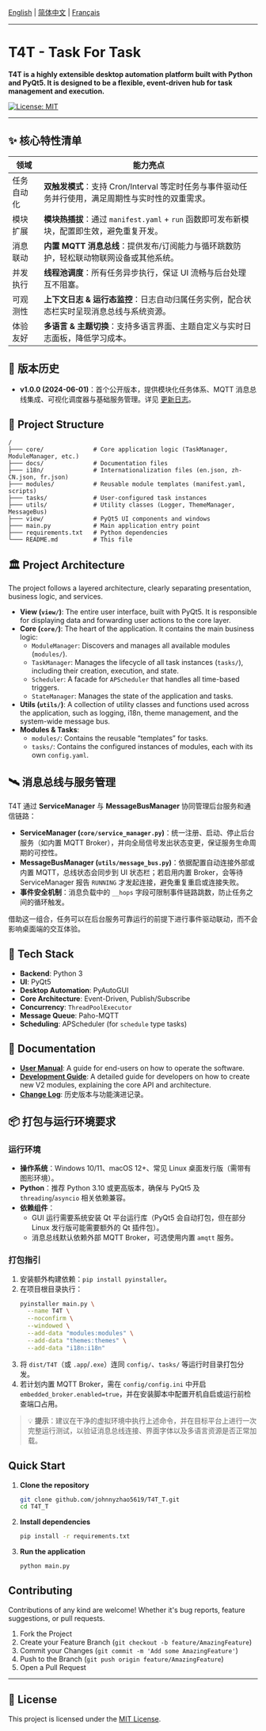 [English](./README.md) | [简体中文](./README.zh-CN.md) | [Français](./README.fr.md)

---

# T4T - Task For Task

**T4T is a highly extensible desktop automation platform built with Python and PyQt5. It is designed to be a flexible, event-driven hub for task management and execution.**

[![License: MIT](https://img.shields.io/badge/License-MIT-yellow.svg)](https://opensource.org/licenses/MIT)

---

## ✨ 核心特性清单

| 领域 | 能力亮点 |
| --- | --- |
| 任务自动化 | **双触发模式**：支持 Cron/Interval 等定时任务与事件驱动任务并行使用，满足周期性与实时性的双重需求。 |
| 模块扩展 | **模块热插拔**：通过 `manifest.yaml` + `run` 函数即可发布新模块，配置即生效，避免重复开发。 |
| 消息联动 | **内置 MQTT 消息总线**：提供发布/订阅能力与循环跳数防护，轻松联动物联网设备或其他系统。 |
| 并发执行 | **线程池调度**：所有任务异步执行，保证 UI 流畅与后台处理互不阻塞。 |
| 可观测性 | **上下文日志 & 运行态监控**：日志自动归属任务实例，配合状态栏实时呈现消息总线与系统资源。 |
| 体验友好 | **多语言 & 主题切换**：支持多语言界面、主题自定义与实时日志面板，降低学习成本。 |

## 🧭 版本历史

* **v1.0.0 (2024-06-01)**：首个公开版本，提供模块化任务体系、MQTT 消息总线集成、可视化调度器与基础服务管理。详见 [更新日志](./docs/CHANGELOG.md)。

## 📂 Project Structure
```
/
├─── core/              # Core application logic (TaskManager, ModuleManager, etc.)
├─── docs/              # Documentation files
├─── i18n/              # Internationalization files (en.json, zh-CN.json, fr.json)
├─── modules/           # Reusable module templates (manifest.yaml, scripts)
├─── tasks/             # User-configured task instances
├─── utils/             # Utility classes (Logger, ThemeManager, MessageBus)
├─── view/              # PyQt5 UI components and windows
├─── main.py            # Main application entry point
├─── requirements.txt   # Python dependencies
└─── README.md          # This file
```

## 🏛️ Project Architecture

The project follows a layered architecture, clearly separating presentation, business logic, and services.

*   **View (`view/`)**: The entire user interface, built with PyQt5. It is responsible for displaying data and forwarding user actions to the core layer.
*   **Core (`core/`)**: The heart of the application. It contains the main business logic:
    *   `ModuleManager`: Discovers and manages all available modules (`modules/`).
    *   `TaskManager`: Manages the lifecycle of all task instances (`tasks/`), including their creation, execution, and state.
    *   `Scheduler`: A facade for `APScheduler` that handles all time-based triggers.
    *   `StateManager`: Manages the state of the application and tasks.
*   **Utils (`utils/`)**: A collection of utility classes and functions used across the application, such as logging, i18n, theme management, and the system-wide message bus.
*   **Modules & Tasks**:
    *   `modules/`: Contains the reusable “templates” for tasks.
    *   `tasks/`: Contains the configured instances of modules, each with its own `config.yaml`.

## 🛰️ 消息总线与服务管理

T4T 通过 **ServiceManager** 与 **MessageBusManager** 协同管理后台服务和通信链路：

* **ServiceManager (`core/service_manager.py`)**：统一注册、启动、停止后台服务（如内置 MQTT Broker），并向全局信号发出状态变更，保证服务生命周期的可控性。
* **MessageBusManager (`utils/message_bus.py`)**：依据配置自动连接外部或内置 MQTT，总线状态会同步到 UI 状态栏；若启用内置 Broker，会等待 ServiceManager 报告 `RUNNING` 才发起连接，避免重复重启或连接失败。
* **事件安全机制**：消息负载中的 `__hops` 字段可限制事件链路跳数，防止任务之间的循环触发。

借助这一组合，任务可以在后台服务可靠运行的前提下进行事件驱动联动，而不会影响桌面端的交互体验。

## 🚀 Tech Stack

*   **Backend**: Python 3
*   **UI**: PyQt5
*   **Desktop Automation**: PyAutoGUI
*   **Core Architecture**: Event-Driven, Publish/Subscribe
*   **Concurrency**: `ThreadPoolExecutor`
*   **Message Queue**: Paho-MQTT
*   **Scheduling**: APScheduler (for `schedule` type tasks)

## 📖 Documentation

*   **[User Manual](./docs/user_manual.md)**: A guide for end-users on how to operate the software.
*   **[Development Guide](./docs/development_guide.md)**: A detailed guide for developers on how to create new V2 modules, explaining the core API and architecture.
*   **[Change Log](./docs/CHANGELOG.md)**: 历史版本与功能演进记录。

## 📦 打包与运行环境要求

### 运行环境

* **操作系统**：Windows 10/11、macOS 12+、常见 Linux 桌面发行版（需带有图形环境）。
* **Python**：推荐 Python 3.10 或更高版本，确保与 PyQt5 及 `threading`/`asyncio` 相关依赖兼容。
* **依赖组件**：
  * GUI 运行需要系统安装 Qt 平台运行库（PyQt5 会自动打包，但在部分 Linux 发行版可能需要额外的 Qt 插件包）。
  * 消息总线默认依赖外部 MQTT Broker，可选使用内置 `amqtt` 服务。

### 打包指引

1. 安装额外构建依赖：`pip install pyinstaller`。
2. 在项目根目录执行：
   ```bash
   pyinstaller main.py \
     --name T4T \
     --noconfirm \
     --windowed \
     --add-data "modules:modules" \
     --add-data "themes:themes" \
     --add-data "i18n:i18n"
   ```
3. 将 `dist/T4T`（或 `.app`/`.exe`）连同 `config/`、`tasks/` 等运行时目录打包分发。
4. 若计划内置 MQTT Broker，需在 `config/config.ini` 中开启 `embedded_broker.enabled=true`，并在安装脚本中配置开机自启或运行前检查端口占用。

> 💡 **提示**：建议在干净的虚拟环境中执行上述命令，并在目标平台上进行一次完整运行测试，以验证消息总线连接、界面字体以及多语言资源是否正常加载。

## Quick Start

1.  **Clone the repository**
    ```bash
    git clone github.com/johnnyzhao5619/T4T_T.git
    cd T4T_T
    ```

2.  **Install dependencies**
    ```bash
    pip install -r requirements.txt
    ```

3.  **Run the application**
    ```bash
    python main.py
    ```

## Contributing

Contributions of any kind are welcome! Whether it's bug reports, feature suggestions, or pull requests.

1.  Fork the Project
2.  Create your Feature Branch (`git checkout -b feature/AmazingFeature`)
3.  Commit your Changes (`git commit -m 'Add some AmazingFeature'`)
4.  Push to the Branch (`git push origin feature/AmazingFeature`)
5.  Open a Pull Request

---

## 📄 License

This project is licensed under the [MIT License](LICENSE).
